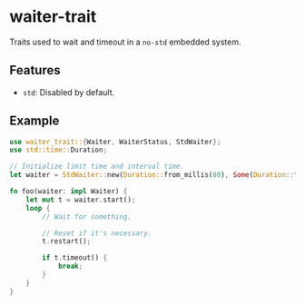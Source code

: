 # waiter-trait
Traits used to wait and timeout in a `no-std` embedded system.

## Features

- `std`: Disabled by default.

## Example

```rust
use waiter_trait::{Waiter, WaiterStatus, StdWaiter};
use std::time::Duration;

// Initialize limit time and interval time.
let waiter = StdWaiter::new(Duration::from_millis(80), Some(Duration::from_millis(50)));

fn foo(waiter: impl Waiter) {
    let mut t = waiter.start();
    loop {
        // Wait for something.

        // Reset if it's necessary.
        t.restart();

        if t.timeout() {
            break;
        }
    }
}
```
